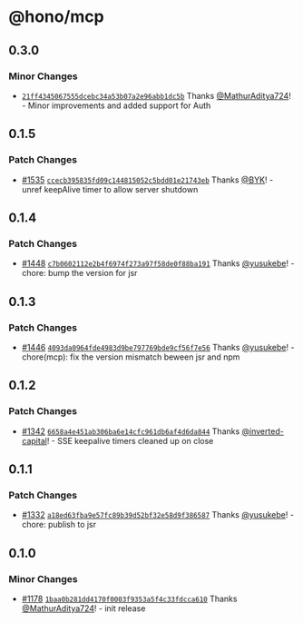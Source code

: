 # @hono/mcp

## 0.3.0

### Minor Changes

- [`21ff4345067555dcebc34a53b07a2e96abb1dc5b`](https://github.com/honojs/middleware/commit/21ff4345067555dcebc34a53b07a2e96abb1dc5b) Thanks [@MathurAditya724](https://github.com/MathurAditya724)! - Minor improvements and added support for Auth

## 0.1.5

### Patch Changes

- [#1535](https://github.com/honojs/middleware/pull/1535) [`ccecb395835fd09c144815052c5bdd01e21743eb`](https://github.com/honojs/middleware/commit/ccecb395835fd09c144815052c5bdd01e21743eb) Thanks [@BYK](https://github.com/BYK)! - unref keepAlive timer to allow server shutdown

## 0.1.4

### Patch Changes

- [#1448](https://github.com/honojs/middleware/pull/1448) [`c7b0602112e2b4f6974f273a97f58de0f88ba191`](https://github.com/honojs/middleware/commit/c7b0602112e2b4f6974f273a97f58de0f88ba191) Thanks [@yusukebe](https://github.com/yusukebe)! - chore: bump the version for jsr

## 0.1.3

### Patch Changes

- [#1446](https://github.com/honojs/middleware/pull/1446) [`4093da0964fde4983d9be797769bde9cf56f7e56`](https://github.com/honojs/middleware/commit/4093da0964fde4983d9be797769bde9cf56f7e56) Thanks [@yusukebe](https://github.com/yusukebe)! - chore(mcp): fix the version mismatch beween jsr and npm

## 0.1.2

### Patch Changes

- [#1342](https://github.com/honojs/middleware/pull/1342) [`6658a4e451ab306ba6e14cfc961db6af4d6da844`](https://github.com/honojs/middleware/commit/6658a4e451ab306ba6e14cfc961db6af4d6da844) Thanks [@inverted-capital](https://github.com/inverted-capital)! - SSE keepalive timers cleaned up on close

## 0.1.1

### Patch Changes

- [#1332](https://github.com/honojs/middleware/pull/1332) [`a18ed63fba9e57fc89b39d52bf32e58d9f386587`](https://github.com/honojs/middleware/commit/a18ed63fba9e57fc89b39d52bf32e58d9f386587) Thanks [@yusukebe](https://github.com/yusukebe)! - chore: publish to jsr

## 0.1.0

### Minor Changes

- [#1178](https://github.com/honojs/middleware/pull/1178) [`1baa0b281dd4170f0003f9353a5f4c33fdcca610`](https://github.com/honojs/middleware/commit/1baa0b281dd4170f0003f9353a5f4c33fdcca610) Thanks [@MathurAditya724](https://github.com/MathurAditya724)! - init release
